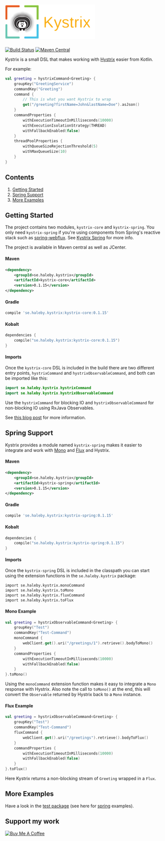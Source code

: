 # ![Logo](https://raw.githubusercontent.com/johanhaleby/kystrix/master/kystrix-logo.png "Kystrix")
[![Build Status](https://travis-ci.org/johanhaleby/kystrix.svg)](https://travis-ci.org/johanhaleby/kystrix)
[![Maven Central](https://maven-badges.herokuapp.com/maven-central/se.haleby.kystrix/kystrix-core/badge.svg)](https://maven-badges.herokuapp.com/maven-central/se.haleby.kystrix/kystrix-core)


Kystrix is a small DSL that makes working with [Hystrix](https://github.com/Netflix/Hystrix) easier from Kotlin.

For example:

```kotlin
val greeting = hystrixCommand<Greeting> {
    groupKey("GreetingService")
    commandKey("Greeting")
    command {
        // This is what you want Hystrix to wrap
        get("/greeting?firstName=John&lastName=Doe").asJson()
    }
    commandProperties {
        withExecutionTimeoutInMilliseconds(10000)
        withExecutionIsolationStrategy(THREAD)
        withFallbackEnabled(false)
    }
    threadPoolProperties {
        withQueueSizeRejectionThreshold(5)
        withMaxQueueSize(10)
    }
}
```

## Contents
1. [Getting Started](#getting-started)
1. [Spring Support](#spring-support)
1. [More Examples](#more-examples)

## Getting Started

The project contains two modules, `kystrix-core` and `kystrix-spring`. You only need `kystrix-spring` if you're using components from Spring's reactive stack such as [spring-webflux](https://docs.spring.io/spring/docs/current/spring-framework-reference/web-reactive.html). See [Kystrix Spring](#spring-support) for more info.

The project is available in Maven central as well as JCenter.

#### Maven

```xml
<dependency>
    <groupId>se.haleby.kystrix</groupId>
    <artifactId>kystrix-core</artifactId>
    <version>0.1.15</version>
</dependency>
```

#### Gradle

```groovy
compile 'se.haleby.kystrix:kystrix-core:0.1.15'
```

#### Kobalt

```kotlin
dependencies {
    compile("se.haleby.kystrix:kystrix-core:0.1.15")
}
```

#### Imports

Once the `kystrix-core` DSL is included in the build there are two different entry points, `hystrixCommand` and `hystrixObservableCommand`, and both can be imported like this:

```kotlin
import se.haleby.kystrix.hystrixCommand
import se.haleby.kystrix.hystrixObservableCommand
```

Use the `hystrixCommand` for blocking IO and `hystrixObservableCommand` for non-blocking IO using RxJava Observables.

See [this blog post](http://code.haleby.se/2018/09/16/kystrix-a-kotlin-dsl-for-hystrix/) for more information.

## Spring Support

Kystrix provides a module named `kystrix-spring` makes it easier to integrate and work with [Mono](https://projectreactor.io/docs/core/release/api/reactor/core/publisher/Mono.html) and [Flux](https://projectreactor.io/docs/core/release/api/reactor/core/publisher/Flux.html) and Hystrix.

#### Maven

```xml
<dependency>
    <groupId>se.haleby.kystrix</groupId>
    <artifactId>kystrix-spring</artifactId>
    <version>0.1.15</version>
</dependency>
```

#### Gradle

```groovy
compile 'se.haleby.kystrix:kystrix-spring:0.1.15'
```

#### Kobalt

```kotlin
dependencies {
    compile("se.haleby.kystrix:kystrix-spring:0.1.15")
}
```

#### Imports

Once the `kystrix-spring` DSL is included in the classpath you can start using the extension functions in the `se.haleby.kystrix` package:

```
import se.haleby.kystrix.monoCommand
import se.haleby.kystrix.toMono
import se.haleby.kystrix.fluxCommand
import se.haleby.kystrix.toFlux
```

#### Mono Example

```kotlin
val greeting = hystrixObservableCommand<Greeting> {
    groupKey("Test")
    commandKey("Test-Command")
    monoCommand {
        webClient.get().uri("/greetings/1").retrieve().bodyToMono()
    }
    commandProperties {
        withExecutionTimeoutInMilliseconds(10000)
        withFallbackEnabled(false)
    }
}.toMono()
```

Using the `monoCommand` extension function makes it easy to integrate a `Mono` response with Hystrix. Also note the call to `toMono()` at the end, this will convert the `Observable` returned by Hystrix back to a `Mono` instance.

#### Flux Example

```kotlin
val greeting = hystrixObservableCommand<Greeting> {
    groupKey("Test")
    commandKey("Test-Command")
    fluxCommand {
        webClient.get().uri("/greetings").retrieve().bodyToFlux()
    }
    commandProperties {
        withExecutionTimeoutInMilliseconds(10000)
        withFallbackEnabled(false)
    }
}.toFlux()
```

Here Kystrix returns a non-blocking stream of `Greeting` wrapped in a `Flux`.

## More Examples

Have a look in the [test package](https://github.com/johanhaleby/kystrix/tree/master/core/src/test/kotlin/se/haleby/kystrix) (see here for [spring](https://github.com/johanhaleby/kystrix/tree/master/spring/src/test/kotlin/se/haleby/kystrix) examples).

## Support my work

<a href="https://www.buymeacoffee.com/johanhaleby" target="_blank"><img src="https://cdn.buymeacoffee.com/buttons/arial-blue.png" alt="Buy Me A Coffee" style="height: 42px !important;width: 180px !important;" height="42px" width="180px"></a>
